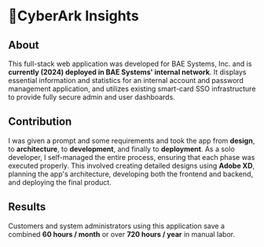 # 🚨CyberArk Insights

## About
This full-stack web application was developed for BAE Systems, Inc. and is **currently (2024) deployed in BAE Systems' internal network**.
It displays essential information and statistics for an internal account and password management application, and utilizes existing smart-card SSO infrastructure to provide fully secure admin and user dashboards.

## Contribution
I was given a prompt and some requirements and took the app from **design**, to **architecture**, to **development**, and finally to **deployment**. 
As a solo developer, I self-managed the entire process, ensuring that each phase was executed properly. This involved creating detailed designs using **Adobe XD**, planning the app's architecture, developing both the frontend and backend, and deploying the final product.

##  Results
Customers and system administrators using this application save a combined **60 hours / month** or over **720 hours / year** in manual labor.
